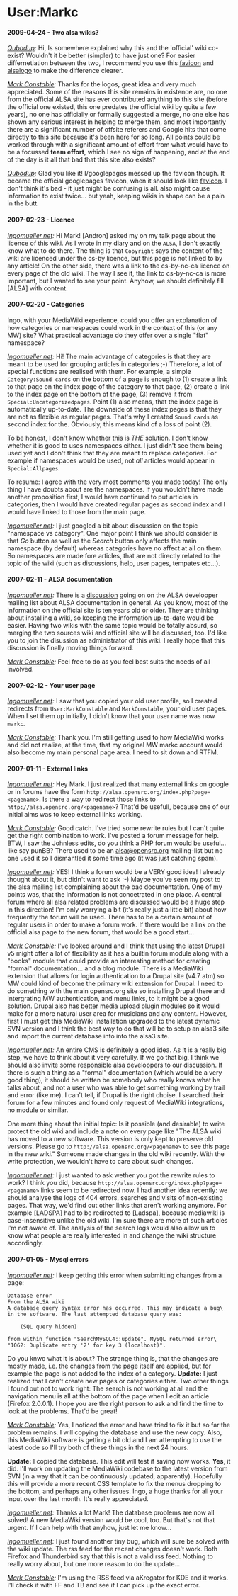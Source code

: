 # User:Markc

#### 2009-04-24 - Two alsa wikis?

_[Qubodup]:_ Hi, Is somewhere explained why this and the 'official' wiki co-exist?
Wouldn't it be better (simpler) to have just one? For easier differnetiation
between the two, I recommend you use this [favicon] and [alsalogo] to make the
difference clearer.

_[Mark Constable]:_ Thanks for the logos, great idea and very much appreciated.
Some of the reasons this site remains in existence are, no one from the official
ALSA site has ever contributed anything to this site (before the official one
existed, this one predates the official wiki by quite a few years), no one has
officially or formally suggested a merge, no one else has shown any serious
interest in helping to merge them, and most importantly there are a significant
number of offsite referers and Google hits that come directly to this site
because it's been here for so long. All points could be worked through with a
significant amount of effort from what would have to be a focussed **team effort**,
which I see no sign of happening, and at the end of the day is it all that
bad that this site also exists?

_[Qubodup]:_ Glad you like it! I/googlepages messed up the favicon though.
It became the official googlepages favicon, when it should look like [favicon].
I don't think it's bad - it just might be confusing is all. also might cause
information to exist twice... but yeah, keeping wikis in shape can be a pain
in the butt.

#### 2007-02-23 - Licence

_[Ingomueller.net]:_ Hi Mark! [Andron] asked my on my talk page about the
licence of this wiki. As I wrote in my diary and on the `ALSA`, I don't exactly
know what to do there. The thing is that `Copyright` says the content of the
wiki are licenced under the cs-by licence, but this page is not linked to by
any article! On the other side, there was a link to the cs-by-nc-ca licence
on every page of the old wiki. The way I see it, the link to cs-by-nc-ca is
more important, but I wanted to see your point. Anyhow, we should definitely
fill [ALSA] with content.

#### 2007-02-20 - Categories

Ingo, with your MediaWiki experience, could you offer an explanation of how
categories or namespaces could work in the context of this (or any MW) site?
What practical advantage do they offer over a single "flat" namespace?

_[Ingomueller.net]:_ Hi! The main advantage of categories is that they are
meant to be used for grouping articles in categories ;-) Therefore, a lot of
special functions are realised with them. For example, a simple `Category:Sound cards`
on the bottom of a page is enough to (1) create a link to that page on the
index page of the category to that page, (2) create a link to the index
page on the bottom of the page, (3) remove it from `Special:Uncategorizedpages`.
Point (1) also means, that the index page is automatically up-to-date. The
downside of these index pages is that they are not as flexible as regular
pages. That's why I created `Sound cards` as second index for the. Obviously,
this means kind of a loss of point (2).

To be honest, I don't know whether this is *THE* solution. I don't know
whether it is good to uses namespaces either. I just didn't see them being
used yet and I don't think that they are meant to replace categories. For
example if namespaces would be used, not *all* articles would appear in
`Special:Allpages`.

To resume: I agree with the very most comments you made today! The only thing
I have doubts about are the namespaces. If you wouldn't have made another
proposition first, I would have continued to put articles in categories, then
I would have created regular pages as second index and I would have linked to
those from the main page.

_[Ingomueller.net]:_ I just googled a bit about discussion on the topic
"namespace vs category". One major point I think we should consider is that
*Go* button as well as the *Search* button only affects the main namespace
(by default) whereas categories have no affect at all on them. So namespaces
are made fore articles, that are not directly related to the topic of the
wiki (such as discussions, help, user pages, tempates etc...).

#### 2007-02-11 - ALSA documentation

_[Ingomueller.net]:_ There is a
[discussion](http://thread.gmane.org/gmane.linux.alsa.devel/44417) going on
on the ALSA developper mailing list about ALSA documentation in general. As
you know, most of the information on the official site is ten years old or
older. They are thinking about installing a wiki, so keeping the information
up-to-date would be easier. Having two wikis with the same topic would be
totally absurd, so merging the two sources wiki and official site will be
discussed, too. I'd like you to join the disussion as administrator of this
wiki. I really hope that this discussion is finally moving things forward.

_[Mark Constable]:_ Feel free to do as you feel best suits the needs of all
involved.

#### 2007-02-12 - Your user page

_[Ingomueller.net]:_ I saw that you copied your old user profile, so I created 
redirects from `User:MarkConstable` and `MarkConstable`, your old user pages.
When I set them up initially, I didn't know that your user name was now `markc`.

_[Mark Constable]:_ Thank you. I'm still getting used to how MediaWiki works
and did not realize, at the time, that my original MW markc account would also
become my main personal page area. I need to sit down and RTFM.

#### 2007-01-11 - External links

_[Ingomueller.net]:_ Hey Mark. I just realized that many external links on
google or in forums have the form
`http://alsa.opensrc.org/index.php?page=<pagename>`. Is there a way to
redirect those links to `http://alsa.opensrc.org/<pagename>`? That'd be
usefull, because one of our initial aims was to keep external links working.

_[Mark Constable]:_ Good catch. I've tried some rewrite rules but I can't
quite get the right combination to work. I've posted a forum message for help.
BTW, I saw the Johnless edits, do you think a PHP forum would be useful...
like say punBB? There used to be an alsa@opensrc.org mailing-list but no
one used it so I dismantled it some time ago (it was just catching spam).

_[Ingomueller.net]:_ YES! I think a forum would be a VERY good idea! I already
thought about it, but didn't want to ask :-) Maybe you've seen my post to the
alsa mailing list complaining about the bad documentation. One of my points
was, that the information is not concetrated in one place. A central forum
where all alsa related problems are discussed would be a huge step in this
direction! I'm only worrying a bit (it's really just a little bit) about how
frequently the forum will be used. There has to be a certain amount of regular
users in order to make a forum work. If there would be a link on the official
alsa page to the new forum, that would be a good start...

_[Mark Constable]:_ I've looked around and I think that using the latest Drupal
v5 might offer a lot of flexibility as it has a builtin forum module along with
a "books" module that could provide an interesting method for creating "formal"
documentation... and a blog module. There is a MediaWiki extension that allows
for login authentication to a Drupal site (v4.7 atm) so MW could kind of become
the primary wiki extension for Drupal. I need to do something with the main
opensrc.org site so installing Drupal there and intergrating MW authentication,
and menu links, to it might be a good solution. Drupal also has better media
upload plugin modules so it would make for a more natural user area for musicians
and any content. However, first I must get this MediaWiki installation upgraded
to the latest dynamic SVN version and I think the best way to do that will be to
setup an alsa3 site and import the current database info into the alsa3 site.

_[Ingomueller.net]:_ An entire CMS is definitely a good idea. As it is a really
big step, we have to think about it very carefully. If we go that big, I think
we should also invite some responsible alsa developpers to our discussion. If
there is such a thing as a "formal" documentation (which would be a very good
thing), it should be written be somebody who really knows what he talks about,
and not a user who was able to get something working by trail and error (like me).
I can't tell, if Drupal is the right choise. I searched their forum for a few
minutes and found only request of MediaWiki integrations, no module or similar.

One more thing about the initial topic: Is it possible (and desirable) to
write protect the old wiki and include a note on every page like "The ALSA
wiki has moved to a new software. This version is only kept to preserve old
versions. Please go to `http://alsa.opensrc.org/<pagename>` to see this page
in the new wiki." Someone made changes in the old wiki recently. With the
write protection, we wouldn't have to care about such changes.

_[Ingomueller.net]:_ I just wanted to ask wether you got the rewrite rules to
work? I think you did, because `http://alsa.opensrc.org/index.php?page=<pagename>`
links seem to be redirected now. I had another idea recently: we should analyse
the logs of 404 errors, searches and visits of non-existing pages. That way,
we'd find out other links that aren't working anymore. For example [LADSPA] had
to be redirected to [Ladspa], because mediawiki is case-insensitive unlike the
old wiki. I'm sure there are more of such articles I'm not aware of. The
analysis of the search logs would also allow us to know what people are really
interested in and change the wiki structure accordingly.

#### 2007-01-05 - Mysql errors

_[Ingomueller.net]:_ I keep getting this error when submitting changes from a page:

    Database error
    From the ALSA wiki
    A database query syntax error has occurred. This may indicate a bug\
    in the software. The last attempted database query was:

        (SQL query hidden)

    from within function "SearchMySQL4::update". MySQL returned error\
    "1062: Duplicate entry '2' for key 3 (localhost)".

Do you knwo what it is about? The strange thing is, that the changes are
mostly made, i.e. the changes from the page itself are applied, but for
example the page is not added to the index of a category. **Update:** I just
realized that I can't create new pages or categories either. Two other things
I found out not to work right: The search is not working at all and the
navigation menu is all at the bottom of the page when I edit an article
(Firefox 2.0.0.1). I hope you are the right person to ask and find the time
to look at the problems. That'd be great!

_[Mark Constable]:_ Yes, I noticed the error and have tried to fix it but so far the
problem remains. I will copying the database and use the new copy. Also, this
MediaWiki software is getting a bit old and I am attempting to use the latest
code so I'll try both of these things in the next 24 hours.

**Update:** I copied the database. This edit will test if saving now works.
**Yes**, it did. I'll work on updating the MediaWiki codebase to the latest
version from SVN (in a way that it can be continuously updated, apparently).
Hopefully this will provide a more recent CSS template to fix the menus
dropping to the bottom, and perhaps any other issues. Ingo, a huge thanks for
all your input over the last month. It's really appreciated.

_[ingomueller.net]:_ Thanks a lot Mark! The database problems are now all
solved! A new MediaWiki version would be cool, too. But that's not that
urgent. If I can help with that anyhow, just let me know...

_[ingomueller.net]:_ I just found another tiny bug, which will sure be solved
with the wiki update. The rss feed for the recent changes doesn't work. Both
Firefox and Thunderbird say that this is not a valid rss feed. Nothing to really
worry about, but one more reason to do the update...

_[Mark Constable]:_ I'm using the RSS feed via aKregator for KDE and it works.
I'll check it with FF and TB and see if I can pick up the exact error.

[https://github.com/opensrc/alsa]: https://github.com/opensrc/alsa
[Mark Constable]: http://alsa.opensrc.org/User:Markc
[Ingomueller.net]: http://alsa.opensrc.org/User:Ingomueller.net
[Qubodup]: http://alsa.opensrc.org/User:Qubodup
[alsalogo]: https://sites.google.com/site/qubodup/alsalogo.gif
[alsalogo]: http://qubodup.googlepages.com/favicon.ico
[favicon]: http://qubodup.googlepages.com/faviconWTFGOOGLE.ico
[Edit this page at Github]: https://github.com/opensrc/alsa/edit/master/lib/md/User:Markc.md
[Live Page at alsa.opensrc.org]: http://alsa.opensrc.org/User:Markc

